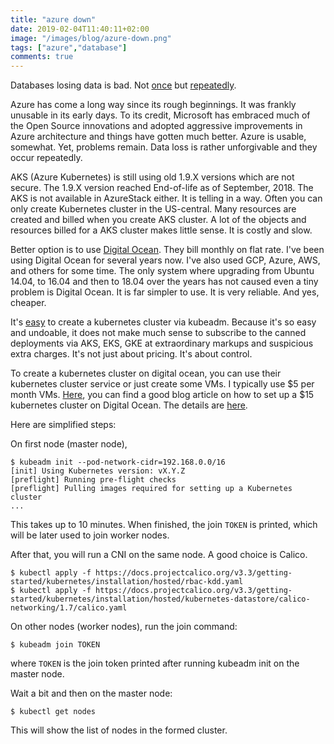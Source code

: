 ```yaml
---
title: "azure down"
date: 2019-02-04T11:40:11+02:00
image: "/images/blog/azure-down.png"
tags: ["azure","database"]
comments: true
---
```


Databases losing data is bad. Not [once](https://www.jamesserra.com/archive/2018/08/azure-sql-database-disaster-recovery/) but [repeatedly](https://nakedsecurity.sophos.com/2019/02/01/dns-outage-turns-tables-on-azure-database-users/). 

Azure has come a long way since its rough beginnings. It was frankly unusable in its early days. To its credit, Microsoft has embraced much of the Open Source innovations and adopted aggressive improvements in Azure architecture and things have gotten much better.  Azure is usable, somewhat.  Yet, problems remain. Data loss is rather unforgivable and they occur repeatedly.

AKS (Azure Kubernetes) is still using old 1.9.X versions which are not secure. The 1.9.X version reached End-of-life as of September, 2018. The AKS is not available in AzureStack either. It is telling in a way.  Often you can only create Kubernetes cluster in the US-central.  Many resources are created and billed when you create AKS cluster. A lot of the objects and resources billed for a AKS cluster makes little sense. It is costly and slow. 

Better option is to use [Digital Ocean](https://m.do.co/c/1c6de959e2b7).  They bill monthly on flat rate.  I've been using Digital Ocean for several years now.  I've also used GCP, Azure, AWS, and others for some time.  The only system where upgrading from Ubuntu 14.04, to 16.04 and then to 18.04 over the years has not caused even a tiny problem is Digital Ocean.  It is far simpler to use. It is very reliable. And yes, cheaper.

It's [easy](https://kubernetes.io/docs/setup/independent/create-cluster-kubeadm/) to create a kubernetes cluster via kubeadm.  Because it's so easy and undoable, it does not make much sense to subscribe to the canned deployments via AKS, EKS, GKE at extraordinary markups and suspicious extra charges. It's not just about pricing. It's about control. 

To create a  kubernetes cluster on digital ocean, you can use their kubernetes cluster service or just create some VMs. I typically use $5 per month VMs. [Here](https://5pi.de/2016/11/20/15-producation-grade-kubernetes-cluster/), you can find a good blog article on how to set up a $15 kubernetes cluster on Digital Ocean.  The details are [here](https://kubernetes.io/docs/setup/independent/create-cluster-kubeadm/).  

Here are simplified steps:

On first node (master node),

```
$ kubeadm init --pod-network-cidr=192.168.0.0/16
[init] Using Kubernetes version: vX.Y.Z
[preflight] Running pre-flight checks
[preflight] Pulling images required for setting up a Kubernetes cluster
...
```

This takes up to 10 minutes. When finished, the join `TOKEN` is printed, which will be later used to join worker nodes.

After that, you will run a CNI on the same node.  A good choice is Calico.  

```
$ kubectl apply -f https://docs.projectcalico.org/v3.3/getting-started/kubernetes/installation/hosted/rbac-kdd.yaml
$ kubectl apply -f https://docs.projectcalico.org/v3.3/getting-started/kubernetes/installation/hosted/kubernetes-datastore/calico-networking/1.7/calico.yaml
```
On other nodes (worker nodes), run the join command:

```
$ kubeadm join TOKEN
```

where `TOKEN` is the join token printed after running kubeadm init on the master node.

Wait a bit and then on the master node:

```
$ kubectl get nodes
```

This will show the list of nodes in the formed cluster.
